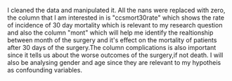I cleaned the data and manipulated it. All the nans were replaced with zero, the column that I am interested in is "ccsmort30rate" which shows the rate of incidence of 30 day mortality which is relevant to my research question and also the column "mont" which will help me identify the realtionship between month of the surgery and it's effect on the mortality of patients after 30 days of the surgery.The column complications is also important since it tells us about the worse outcomes of the surgery,if not death. I will also be analysing gender and age since they are relevant to my hypotheis as confounding variables.
